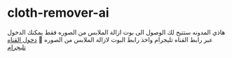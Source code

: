 # cloth-remover-ai

هاذي المدونه ستتيح لك الوصول الى بوت ازالة الملابس من الصوره فقط يمكنك الدخول عبر رابط القناه تليجرام واخذ رابط البوت لازالة الملابس من الصوره 🔞
[دخول القناه تليجرام](https://t.me/Driving_uncle_personally)
